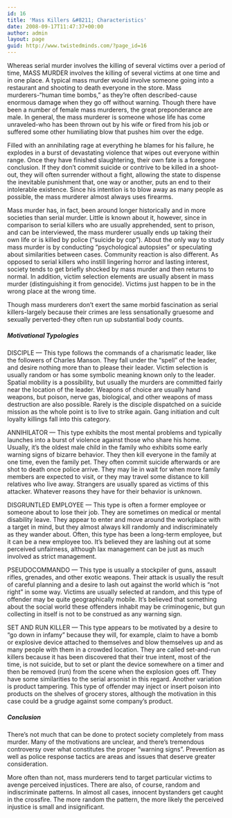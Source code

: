 ```yaml
---
id: 16
title: 'Mass Killers &#8211; Characteristics'
date: 2008-09-17T11:47:37+00:00
author: admin
layout: page
guid: http://www.twistedminds.com/?page_id=16
---
```

<p class="dropcap-first">
  Whereas serial murder involves the killing of several victims over a period of time, MASS MURDER involves the killing of several victims at one time and in one place. A typical mass murder would involve someone going into a restaurant and shooting to death everyone in the store. Mass murderers-&#8220;human time bombs,&#8221; as they&#8217;re often described-cause enormous damage when they go off without warning. Though there have been a number of female mass murderers, the great preponderance are male. In general, the mass murderer is someone whose life has come unraveled-who has been thrown out by his wife or fired from his job or suffered some other humiliating blow that pushes him over the edge.
</p>

Filled with an annihilating rage at everything he blames for his failure, he explodes in a burst of devastating violence that wipes out everyone within range. Once they have finished slaughtering, their own fate is a foregone conclusion. If they don&#8217;t commit suicide or contrive to be killed in a shoot-out, they will often surrender without a fight, allowing the state to dispense the inevitable punishment that, one way or another, puts an end to their intolerable existence. Since his intention is to blow away as many people as possible, the mass murderer almost always uses firearms.

Mass murder has, in fact, been around longer historically and in more societies than serial murder. Little is known about it, however, since in comparison to serial killers who are usually apprehended, sent to prison, and can be interviewed, the mass murderer usually ends up taking their own life or is killed by police (&#8220;suicide by cop&#8221;). About the only way to study mass murder is by conducting &#8220;psychological autopsies&#8221; or speculating about similarities between cases. Community reaction is also different. As opposed to serial killers who instill lingering horror and lasting interest, society tends to get briefly shocked by mass murder and then returns to normal. In addition, victim selection elements are usually absent in mass murder (distinguishing it from genocide). Victims just happen to be in the wrong place at the wrong time.

Though mass murderers don&#8217;t exert the same morbid fascination as serial killers-largely because their crimes are less sensationally gruesome and sexually perverted-they often run up substantial body counts. 

##### Motivational Typologies

DISCIPLE &#8212; This type follows the commands of a charismatic leader, like the followers of Charles Manson. They fall under the &#8220;spell&#8221; of the leader, and desire nothing more than to please their leader. Victim selection is usually random or has some symbolic meaning known only to the leader. Spatial mobility is a possibility, but usually the murders are committed fairly near the location of the leader. Weapons of choice are usually hand weapons, but poison, nerve gas, biological, and other weapons of mass destruction are also possible. Rarely is the disciple dispatched on a suicide mission as the whole point is to live to strike again. Gang initiation and cult loyalty killings fall into this category.

ANNIHILATOR &#8212; This type exhibits the most mental problems and typically launches into a burst of violence against those who share his home. Usually, it&#8217;s the oldest male child in the family who exhibits some early warning signs of bizarre behavior. They then kill everyone in the family at one time, even the family pet. They often commit suicide afterwards or are shot to death once police arrive. They may lie in wait for when more family members are expected to visit, or they may travel some distance to kill relatives who live away. Strangers are usually spared as victims of this attacker. Whatever reasons they have for their behavior is unknown.

DISGRUNTLED EMPLOYEE &#8212; This type is often a former employee or someone about to lose their job. They are sometimes on medical or mental disability leave. They appear to enter and move around the workplace with a target in mind, but they almost always kill randomly and indiscriminately as they wander about. Often, this type has been a long-term employee, but it can be a new employee too. It&#8217;s believed they are lashing out at some perceived unfairness, although lax management can be just as much involved as strict management.

PSEUDOCOMMANDO &#8212; This type is usually a stockpiler of guns, assault rifles, grenades, and other exotic weapons. Their attack is usually the result of careful planning and a desire to lash out against the world which is &#8220;not right&#8221; in some way. Victims are usually selected at random, and this type of offender may be quite geographically mobile. It&#8217;s believed that something about the social world these offenders inhabit may be criminogenic, but gun collecting in itself is not to be construed as any warning sign.

SET AND RUN KILLER &#8212; This type appears to be motivated by a desire to &#8220;go down in infamy&#8221; because they will, for example, claim to have a bomb or explosive device attached to themselves and blow themselves up and as many people with them in a crowded location. They are called set-and-run killers because it has been discovered that their true intent, most of the time, is not suicide, but to set or plant the device somewhere on a timer and then be removed (run) from the scene when the explosion goes off. They have some similarities to the serial arsonist in this regard. Another variation is product tampering. This type of offender may inject or insert poison into products on the shelves of grocery stores, although the motivation in this case could be a grudge against some company&#8217;s product.

##### Conclusion

There&#8217;s not much that can be done to protect society completely from mass murder. Many of the motivations are unclear, and there&#8217;s tremendous controversy over what constitutes the proper &#8220;warning signs&#8221;. Prevention as well as police response tactics are areas and issues that deserve greater consideration.

More often than not, mass murderers tend to target particular victims to avenge perceived injustices. There are also, of course, random and indiscriminate patterns. In almost all cases, innocent bystanders get caught in the crossfire. The more random the pattern, the more likely the perceived injustice is small and insignificant.